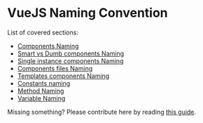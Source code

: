 # VueJS Naming Convention
List of covered sections:
* [Components Naming](../vuejs/components-naming.md)
* [Smart vs Dumb components Naming](../vuejs/smart-dumb-naming.md)
* [Single instance components Naming](../vuejs/single-instance-components.md)
* [Components files Naming](../vuejs/components-files-naming.md)
* [Templates components Naming](../vuejs/templates-components-naming.md)
* [Constants naming](../vuejs/constants-naming.md)
* [Method Naming](../vuejs/method-naming.md)
* [Variable Naming](../vuejs/variable-naming.md)

Missing something? Please contribute here by reading [this guide](../docs/CONTRIBUTING.md).
